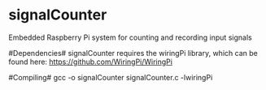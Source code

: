 signalCounter
=============

Embedded Raspberry Pi system for counting and recording input signals

#Dependencies#
signalCounter requires the wiringPi library, which can be found here: https://github.com/WiringPi/WiringPi

#Compiling#
gcc -o signalCounter signalCounter.c -lwiringPi
